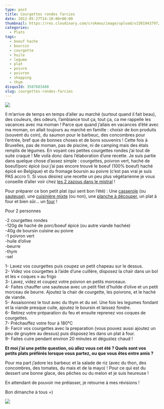 ```yaml
---
type: post
title: Courgettes rondes farcies
date: 2012-05-27T14:10:00+00:00
thumbnail: https://res.cloudinary.com/crokmou/image/upload/v1501943797/20120519_Courgettes_rondes_farcies_poivron_0024.jpg
categories: 
  - Plats
tags: 
  - boeuf hache
  - boursin
  - courgette
  - huile
  - legume
  - plat
  - poivre
  - poivron
  - shopping
  - thym
disqusId: 3587683460
slug: courgettes-rondes-farcies
---
```


[![](https://res.cloudinary.com/crokmou/image/upload/v1501943797/20120519_Courgettes_rondes_farcies_poivron_0024.jpg)](https://res.cloudinary.com/crokmou/image/upload/v1501943797/20120519_Courgettes_rondes_farcies_poivron_0024.jpg)

Il m’arrive de temps en temps d’aller au marché (surtout quand il fait beau), des couleurs, des odeurs, l’ambiance tout ça, tout ça, ca me rappelle les vacances avec ma moman ! Parce que quand j’allais en vacances d’été avec ma moman, on allait toujours au marché en famille : choisir de bon produits (souvent du coin), du saumon pour le barbeuc, des concombres pour l’entrée, bref que de bonnes choses et de bons souvenirs ! Cette fois à Bruxelles, pas de moman, pas de piscine, ni de camping mais des étals remplis de légumes. En voyant ces petites courgettes rondes j’ai tout de suite craqué ! Me voilà donc dans l’élaboration d’une recette. Je suis partie dans quelque chose d’assez simple : courgettes, poivron vert, haché de boeuf/porc épicé (oui j’ai pas encore trouvé le boeuf (100% boeuf) haché épicé en Belgique) et du fromage boursin au poivre (c’est pas vrai je suis PAS accro !). Si vous désirez une recette un peu plus végétarienne je vous conseille d’aller voir chez [les 2 zazous dans le mistral](http://mistralzazou.blogspot.com/2012/05/petits-farcis-vegetariens-ricotta.html) !

Pour préparer ce bon petit plat (qui sent bon l’été) : Une [casserole](http://www.rueducommerce.fr/m/pl/malid:115) (ou [sauteuse](http://www.rueducommerce.fr/m/pl/malid:15123301)), une [cuisinière mixte](http://www.rueducommerce.fr/index/cuisiniere%20mixte) (ou non), une [planche à découper](http://www.blogger.com/%22http://www.rueducommerce.fr/m/pl/malid:4820408%20%22), un plat à four et bien sûr… un [four](http://www.rueducommerce.fr/m/pl/malid:9404136) !

Pour 2 personnes

-2 courgettes rondes  
-120g de haché de porc/boeuf épicé (ou autre viande hachée)  
-40g de boursin cuisine au poivre  
-1 poivron vert  
-huile d’olive  
-beurre  
-thym  
-sel

1- Lavez vos courgettes puis coupez un petit chapeau sur le dessus.  
2- Videz vos courgettes à l’aide d’une cuillère, disposez la chair dans un bol et les « coques » au frigo  
3- Lavez, videz et coupez votre poivron en petits morceaux.  
4- Faites chauffer une sauteuse avec un petit filet d’huilde d’olive et un petit morceau de beurre. Ajoutez la chair de courgette, les poivrons, et le haché de viande.  
5- Assaisonnez le tout avec du thym et du sel. Une fois les legumes fondant et la viande presque cuite, ajoutez le boursin et laissez fondre.  
6- Retirez votre préparation du feu et ensuite reprenez vos coques de courgettes.  
7- Préchauffez votre four à 180°C  
8- Farcir vos courgettes avec la preparation (vous pouvez aussi ajoutez un peu de gruyère au dessus) puis disposez les dans un plat à four.  
9- Faites cuire pendant environ 20 minutes et dégustez chaud !

**Et moi j’ai une petite question, où allez vous cet été ? Quels sont vos petits plats préférés lorsque vous partez, ou que vous êtes entre amis ?**

Pour ma part j’adore les barbeuc et la salade de riz (avec du thon, des concombres, des tomates, du mais et de la mayo) ! Pour ce qui est du dessert une bonne glace, des pêches ou du melon et je suis heureuse !

En attendant de pouvoir me prélasser, je retourne à mes révisions !

Bon dimanche à tous =)

[![](http://1.bp.blogspot.com/-7DPn2lv5DHs/T8InosiRAiI/AAAAAAAACcU/72rAhOPEyGw/s1600/cute-white-kitten-head-emoticon-110.gif)](http://1.bp.blogspot.com/-7DPn2lv5DHs/T8InosiRAiI/AAAAAAAACcU/72rAhOPEyGw/s1600/cute-white-kitten-head-emoticon-110.gif)